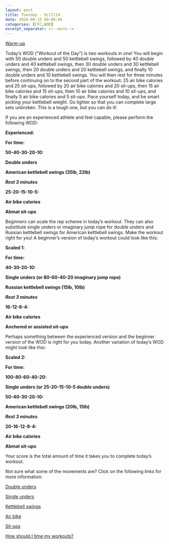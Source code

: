 ```yaml
---
layout: post
title: Tuesday - 9/17/24
date: 2024-09-15 00:00:04
categories: [CFC,WOD]
excerpt_separator: <!--more-->
---
```

[Warm-up](https://communityfitnessclub.wixsite.com/website/post/basic-full-body-warm-up)

Today’s WOD (“Workout of the Day”) is two workouts in one! You will begin with 50 double unders and 50 kettlebell swings, followed by 40 double unders and 40 kettlebell swings, then 30 double unders and 30 kettlebell swings, then 20 double unders and 20 kettlebell swings, and finally 10 double unders and 10 kettlebell swings. You will then rest for three minutes before continuing on to the second part of the workout: 25 air bike calories and 25 sit-ups, followed by 20 air bike calories and 20 sit-ups, then 15 air bike calories and 15 sit-ups, then 10 air bike calories and 10 sit-ups, and finally 5 air bike calories and 5 sit-ups. Pace yourself today, and be smart picking your kettlebell weight. Go lighter so that you can complete large sets unbroken. This is a tough one, but you can do it!

If you are an experienced athlete and feel capable, please perform the following WOD:

**Experienced:**

**For time:**

**50-40-30-20-10:**

**Double unders**

**American kettlebell swings (35lb, 22lb)**

**_Rest 3 minutes_**

**25-20-15-10-5:**

**Air bike calories**

**Abmat sit-ups**

Beginners can scale the rep scheme in today’s workout. They can also substitute single unders or imaginary jump rope for double unders and Russian kettlebell swings for American kettlebell swings. Make the workout right for you! A beginner’s version of today’s workout could look like this:

**Scaled 1:**

**For time:**

**40-30-20-10:**

**Single unders (or 80-60-40-20 imaginary jump rope)**

**Russian kettlebell swings (15lb, 10lb)**

**_Rest 3 minutes_**

**16-12-8-4:**

**Air bike calories**

**Anchored or assisted sit-ups**
<!--more-->

Perhaps something between the experienced version and the beginner version of the WOD is right for you today. Another variation of today’s WOD might look like this:

**Scaled 2:**

**For time:**

**100-80-60-40-20:**

**Single unders (or 25-20-15-10-5 double unders)**

**50-40-30-20-10:**

**American kettlebell swings (20lb, 15lb)**

**_Rest 3 minutes_**

**20-16-12-8-4:**

**Air bike calories**

**Abmat sit-ups**

Your score is the total amount of time it takes you to complete today’s workout.

Not sure what some of the movements are? Click on the following links for more information:

[Double unders](https://communityfitnessclub.wixsite.com/website/post/double-unders)

[Single unders](https://www.youtube.com/watch?v=hCuXYrTOMxI)

[Kettlebell swings](https://communityfitnessclub.wixsite.com/website/post/kettlebell-swings)

[Air bike](https://communityfitnessclub.wixsite.com/website/post/air-bike)

[Sit-ups](https://communityfitnessclub.wixsite.com/website/post/sit-ups)

[How should I time my workouts?](https://communityfitnessclub.wixsite.com/website/post/how-should-i-time-my-workouts)
